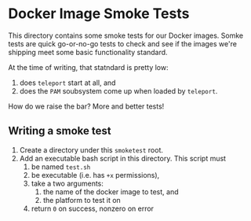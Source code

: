 # Docker Image Smoke Tests

This directory contains some smoke tests for our Docker images. Somke tests are 
quick go-or-no-go tests to check and see if the images we're shipping meet some 
basic functionality standard.

At the time of writing, that statndard is pretty low:
 1. does `teleport` start at all, and
 2. does the `PAM` soubsystem come up when loaded by `teleport`. 

How do we raise the bar? More and better tests!

## Writing a smoke test

1. Create a directory under this `smoketest` root.
2. Add an executable bash script in this directory. This script must
    1. be named `test.sh`
    2. be executable (i.e. has `+x` permissions),
    3. take a two arguments: 
       1. the name of the docker image to test, and
       2. the platform to test it on
    4. return `0` on success, nonzero on error


